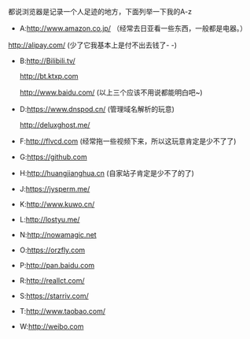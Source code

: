 都说浏览器是记录一个人足迹的地方，下面列举一下我的A-z

* A:http://www.amazon.co.jp/ （经常去日亚看一些东西，一般都是电器。）

 http://alipay.com/ (少了它我基本上是付不出去钱了- -)

* B:http://Bilibili.tv/

    http://bt.ktxp.com

    http://www.baidu.com/ (以上三个应该不用说都能明白吧~)
* D:https://www.dnspod.cn/ (管理域名解析的玩意)

  http://deluxghost.me/

* F:http://flvcd.com (经常拖一些视频下来，所以这玩意肯定是少不了了)

* G:https://github.com

* H:http://huangjianghua.cn (自家站子肯定是少不了的了)

* J:https://jysperm.me/

* K:http://www.kuwo.cn/

* L:http://lostyu.me/

* N:http://nowamagic.net

* O:https://orzfly.com

* P:http://pan.baidu.com

* R:http://reallct.com/

* S:https://starriv.com/

* T:http://www.taobao.com/

* W:http://weibo.com
